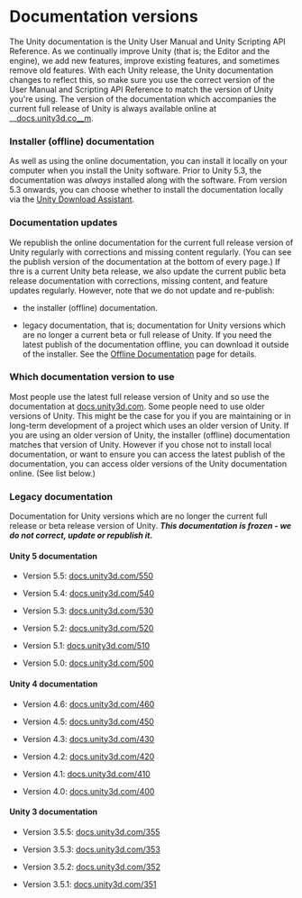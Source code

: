  
# Documentation versions 
 The Unity documentation is the Unity User Manual and Unity Scripting API Reference. 
 As we continually improve Unity (that is; the Editor and the engine), we add new features, improve existing features, and sometimes remove old features. 
 With each Unity release, the Unity documentation changes to reflect this, so make sure you use the correct version of the User Manual and Scripting API Reference to match the version of Unity you're using. 
 The version of the documentation which accompanies the current full release of Unity is always available online at __[docs.unity3d.co__m](http://docs.unity3d.com/). 
### Installer (offline) documentation 
 As well as using the online documentation, you can install it locally on your computer when you install the Unity software. Prior to Unity 5.3, the documentation was *always* installed along with the software. From version 5.3 onwards, you can choose whether to install the documentation locally via the [Unity Download Assistant](http://docs.google.com/InstallingUnity). 
### Documentation updates 
 We republish the online documentation for the current full release version of Unity regularly with corrections and missing content regularly. (You can see the publish version of the documentation at the bottom of every page.) 
 If thre is a current Unity beta release, we also update the current public beta release documentation with corrections, missing content, and feature updates regularly. 
 However, note that we do not update and re-publish: 

*  the installer (offline) documentation. 

*  legacy documentation, that is; documentation for Unity versions which are no longer a current beta or full release of Unity. 
 If you need the latest publish of the documentation offline, you can download it outside of the installer. See the [Offline Documentation](http://docs.google.com/OfflineDocumentation) page for details. 
### Which documentation version to use 
 Most people use the latest full release version of Unity and so use the documentation at [docs.unity3d.com](http://docs.unity3d.com). 
 Some people need to use older versions of Unity. This might be the case for you if you are maintaining or in long-term development of a project which uses an older version of Unity. 
 If you are using an older version of Unity, the installer (offline) documentation matches that version of Unity. However if you chose not to install local documentation, or want to ensure you can access the latest publish of the documentation, you can access older versions of the Unity documentation online. (See list below.) 
### Legacy documentation 
 Documentation for Unity versions which are no longer the current full release or beta release version of Unity. 
 **_This documentation is frozen - we do not correct, update or republish it._** 
#### Unity 5 documentation 

*  Version 5.5: [docs.unity3d.com/550](http://docs.unity3d.com/550) 

*  Version 5.4: [docs.unity3d.com/540](http://docs.unity3d.com/540) 

*  Version 5.3: [docs.unity3d.com/530](http://docs.unity3d.com/530) 

*  Version 5.2: [docs.unity3d.com/520](http://docs.unity3d.com/520) 

*  Version 5.1: [docs.unity3d.com/510](http://docs.unity3d.com/510) 

*  Version 5.0: [docs.unity3d.com/500](http://docs.unity3d.com/500) 
#### Unity 4 documentation 

*  Version 4.6: [docs.unity3d.com/460](http://docs.unity3d.com/460) 

*  Version 4.5: [docs.unity3d.com/450](http://docs.unity3d.com/450) 

*  Version 4.3: [docs.unity3d.com/430](http://docs.unity3d.com/430) 

*  Version 4.2: [docs.unity3d.com/420](http://docs.unity3d.com/420) 

*  Version 4.1: [docs.unity3d.com/410](http://docs.unity3d.com/410) 

*  Version 4.0: [docs.unity3d.com/400](http://docs.unity3d.com/400) 
#### Unity 3 documentation 

*  Version 3.5.5: [docs.unity3d.com/355](http://docs.unity3d.com/355) 

*  Version 3.5.3: [docs.unity3d.com/353](http://docs.unity3d.com/353) 

*  Version 3.5.2: [docs.unity3d.com/352](http://docs.unity3d.com/352) 

*  Version 3.5.1: [docs.unity3d.com/351](http://docs.unity3d.com/351)